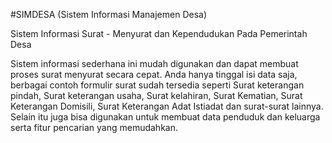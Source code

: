 #SIMDESA (Sistem Informasi Manajemen Desa)

Sistem Informasi Surat - Menyurat dan Kependudukan Pada Pemerintah Desa

Sistem informasi sederhana ini mudah digunakan dan dapat membuat proses surat menyurat secara cepat. Anda hanya tinggal isi data saja, berbagai contoh formulir surat sudah tersedia seperti Surat keterangan pindah, Surat keterangan usaha, Surat kelahiran, Surat Kematian, Surat Keterangan Domisili, Surat Keterangan Adat Istiadat dan surat-surat lainnya. Selain itu juga bisa digunakan untuk membuat data penduduk dan keluarga serta fitur pencarian yang memudahkan.
